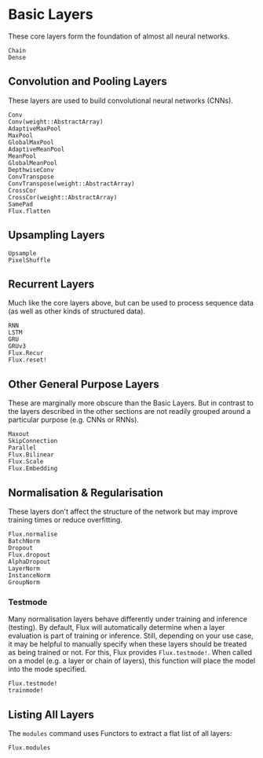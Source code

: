 # Basic Layers

These core layers form the foundation of almost all neural networks.

```@docs
Chain
Dense
```

## Convolution and Pooling Layers

These layers are used to build convolutional neural networks (CNNs).

```@docs
Conv
Conv(weight::AbstractArray)
AdaptiveMaxPool
MaxPool
GlobalMaxPool
AdaptiveMeanPool
MeanPool
GlobalMeanPool
DepthwiseConv
ConvTranspose
ConvTranspose(weight::AbstractArray)
CrossCor
CrossCor(weight::AbstractArray)
SamePad
Flux.flatten
```

## Upsampling Layers

```@docs
Upsample
PixelShuffle
```

## Recurrent Layers

Much like the core layers above, but can be used to process sequence data (as well as other kinds of structured data).

```@docs
RNN
LSTM
GRU
GRUv3
Flux.Recur
Flux.reset!
```

## Other General Purpose Layers

These are marginally more obscure than the Basic Layers.
But in contrast to the layers described in the other sections are not readily grouped around a particular purpose (e.g. CNNs or RNNs).

```@docs
Maxout
SkipConnection
Parallel
Flux.Bilinear
Flux.Scale
Flux.Embedding
```

## Normalisation & Regularisation

These layers don't affect the structure of the network but may improve training times or reduce overfitting.

```@docs
Flux.normalise
BatchNorm
Dropout
Flux.dropout
AlphaDropout
LayerNorm
InstanceNorm
GroupNorm
```

### Testmode

Many normalisation layers behave differently under training and inference (testing). By default, Flux will automatically determine when a layer evaluation is part of training or inference. Still, depending on your use case, it may be helpful to manually specify when these layers should be treated as being trained or not. For this, Flux provides `Flux.testmode!`. When called on a model (e.g. a layer or chain of layers), this function will place the model into the mode specified.

```@docs
Flux.testmode!
trainmode!
```


## Listing All Layers

The `modules` command uses Functors to extract a flat list of all layers:

```@docs
Flux.modules
```
